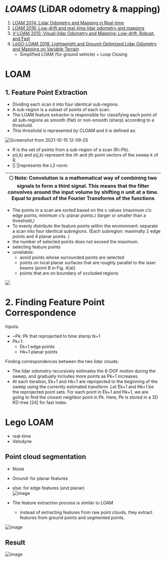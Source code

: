 

# ***LOAMS***  (LiDAR odometry & mapping)
1. [LOAM 2014: Lidar Odometry and Mapping in Real-time](https://www.ri.cmu.edu/pub_files/2014/7/Ji_LidarMapping_RSS2014_v8.pdf)
2. [LOAM 2016: Low-drift and real-time lidar odometry and mapping](https://link.springer.com/content/pdf/10.1007/s10514-016-9548-2.pdf) 
3. [V-LOAM 2015: Visual-lidar Odometry and Mapping: Low-drift, Robust, and Fast](https://frc.ri.cmu.edu/~zhangji/publications/ICRA_2015.pdf) 
4. [LeGO-LOAM 2018: Lightweight and Ground-Optimized Lidar Odometry and Mapping on Variable Terrain](https://ieeexplore.ieee.org/stamp/stamp.jsp?tp=&arnumber=8594299)  
    - Simplified LOAM (for ground vehicle) + Loop Closing  
# LOAM

## 1. Feature Point Extraction
- Dividing each scan it into four identical sub-regions. 
- A sub-region is a subset of points of each scan. 
- The LOAM feature extractor is responsible for classifying each point of all sub-regions as smooth (flat) or non-smooth (sharp) according to a threshold. 
- This threshold is represented by CLOAM and it is defined as:  

![Screenshot from 2021-10-15 12-09-25](https://user-images.githubusercontent.com/46463022/137519145-83290d06-8103-4e95-94b6-8195065d7c35.png)

- R is the set of points from a sub-region of a scan (R⊂Pk). 
- p(i,k) and p(j,k) represent the ith and jth point vectors of the sweep k of R. 
- || ||represents the L2 norm.



| :full_moon: Note: Convolution is a mathematical way of combining two signals to form a third signal. This means that the filter convolves around the input volume by shifting n unit at a time. Equal to product of the Fourier Transforms of the functions |
| --- |


* The points in a scan are sorted based on the c values (maximum c’s: edge points, minimum c’s: planar points.) (larger or smaller than a threshold,)
* To evenly distribute the feature points within the environment:  separate a scan into four identical subregions. (Each subregion: maximally 2 edge points and 4 planar points. )
* the number of selected points does not exceed the maximum.
* selecting feature points
* unreliable: 
    * avoid points whose surrounded points are selected
    * points on local planar surfaces that are roughly parallel to the laser beams (point B in Fig. 4(a))
    * points that are on boundary of occluded regions
    
![](https://user-images.githubusercontent.com/46463022/138727497-5e05cb8e-45b3-40b8-bd53-d042a0657e46.PNG)

# 2. Finding Feature Point Correspondence

Inputs:  
* ~Pk: Pk that reprojected to time stamp tk+1   
* Pk+1:  
    * Ek+1 edge points 
    * Hk+1 planar points  
    
Finding correspondences between the two lidar clouds:    
* The lidar odometry recursively estimates the 6-DOF motion during the sweep, and gradually includes more points as Pk+1 increases. 
* At each iteration, Ek+1 and Hk+1 are reprojected to the beginning of the sweep using the currently estimated transform. Let  ̃Ek+1 and  ̃Hk+1 be the reprojected point sets. For each point in  ̃Ek+1 and  ̃Hk+1, we are going to find the closest neighbor point in  ̄Pk. Here,  ̄Pk is stored in a 3D KD-tree [24] for fast index.

# Lego LOAM
* real-time
* Velodyne
## Point cloud segmentation
  * Noise
  * Ground: for planar features
  * else: for edge features  (and planar)  
    ![image](https://user-images.githubusercontent.com/46463022/140568276-76c105cb-c0e2-4ece-96e5-6f20bbd9687c.png)

* The feature extraction process is similar to LOAM
  * instead of extracting features from raw point clouds, they extract features from ground points and segmented points. 

![image](https://user-images.githubusercontent.com/46463022/140566673-ecd69c8b-3b85-4020-9312-3b10cbaa7d47.png)

## Result
![image](https://user-images.githubusercontent.com/46463022/140570608-3d7e4fb7-d09a-4a44-8e2a-0169b7ef9625.png)



